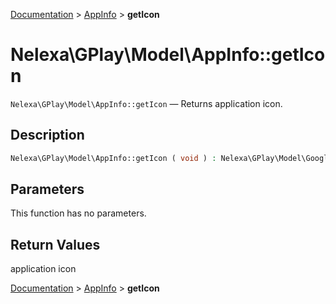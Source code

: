 [Documentation](../../README.md) > [AppInfo](README.md) > **getIcon**

# Nelexa\GPlay\Model\AppInfo::getIcon
`Nelexa\GPlay\Model\AppInfo::getIcon` — Returns application icon.

## Description
```php
Nelexa\GPlay\Model\AppInfo::getIcon ( void ) : Nelexa\GPlay\Model\GoogleImage
```

## Parameters
This function has no parameters.

## Return Values
application icon

[Documentation](../../README.md) > [AppInfo](README.md) > **getIcon**
